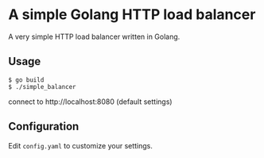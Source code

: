 # A simple Golang HTTP load balancer

A very simple HTTP load balancer written in Golang.

## Usage

```
$ go build
$ ./simple_balancer
```

connect to http://localhost:8080 (default settings)

## Configuration

Edit `config.yaml` to customize your settings.
